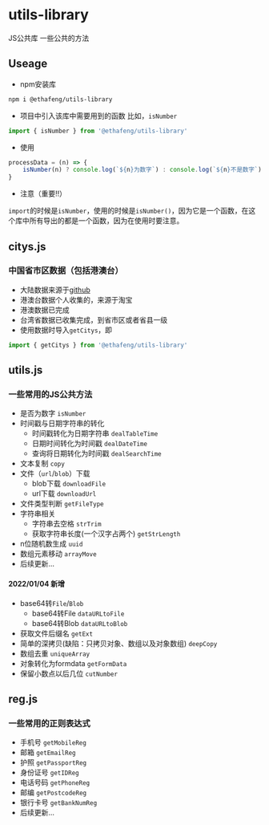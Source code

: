 # utils-library
JS公共库 一些公共的方法

## Useage

- npm安装库
```bash
npm i @ethafeng/utils-library
```
- 项目中引入该库中需要用到的函数 比如，`isNumber`
```javascript
import { isNumber } from '@ethafeng/utils-library'
```
- 使用
```javascript
processData = (n) => {
    isNumber(n) ? console.log(`${n}为数字`) : console.log(`${n}不是数字`)
}
```
- 注意（重要‼️）

`import`的时候是`isNumber`，使用的时候是`isNumber()`，因为它是一个函数，在这个库中所有导出的都是一个函数，因为在使用时要注意。

## citys.js

### 中国省市区数据（包括港澳台）

- 大陆数据来源于[github](https://github.com/modood/Administrative-divisions-of-China/blob/master/dist/pca-code.json)
- 港澳台数据个人收集的，来源于淘宝
- 港澳数据已完成
- 台湾省数据已收集完成，到省市区或者省县一级
- 使用数据时导入`getCitys`，即
```javascript
import { getCitys } from '@ethafeng/utils-library'
```

## utils.js

### 一些常用的JS公共方法

- 是否为数字 `isNumber`
- 时间戳与日期字符串的转化
    - 时间戳转化为日期字符串 `dealTableTime`
    - 日期时间转化为时间戳 `dealDateTime`
    - 查询将日期转化为时间戳 `dealSearchTime`
- 文本复制 `copy`
- 文件（`url`/`blob`）下载
    - blob下载 `downloadFile`
    - url下载 `downloadUrl`
- 文件类型判断 `getFileType`
- 字符串相关
    - 字符串去空格 `strTrim`
    - 获取字符串长度(一个汉字占两个) `getStrLength`
- n位随机数生成 `uuid`
- 数组元素移动 `arrayMove`
- 后续更新...
#### 2022/01/04 新增
- base64转`File`/`Blob`
    - base64转File `dataURLtoFile`
    - base64转Blob `dataURLtoBlob`
- 获取文件后缀名 `getExt`
- 简单的深拷贝(缺陷：只拷贝对象、数组以及对象数组) `deepCopy`
- 数组去重 `uniqueArray`
- 对象转化为formdata `getFormData`
- 保留小数点以后几位 `cutNumber`

## reg.js

### 一些常用的正则表达式

- 手机号 `getMobileReg`
- 邮箱 `getEmailReg`
- 护照 `getPassportReg`
- 身份证号 `getIDReg`
- 电话号码 `getPhoneReg`
- 邮编 `getPostcodeReg`
- 银行卡号 `getBankNumReg`
- 后续更新...
